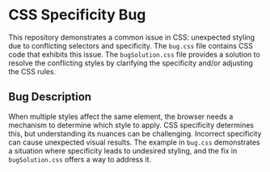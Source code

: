# CSS Specificity Bug

This repository demonstrates a common issue in CSS: unexpected styling due to conflicting selectors and specificity.  The `bug.css` file contains CSS code that exhibits this issue.  The `bugSolution.css` file provides a solution to resolve the conflicting styles by clarifying the specificity and/or adjusting the CSS rules.

## Bug Description
When multiple styles affect the same element, the browser needs a mechanism to determine which style to apply.  CSS specificity determines this, but understanding its nuances can be challenging. Incorrect specificity can cause unexpected visual results.  The example in `bug.css` demonstrates a situation where specificity leads to undesired styling, and the fix in `bugSolution.css` offers a way to address it.